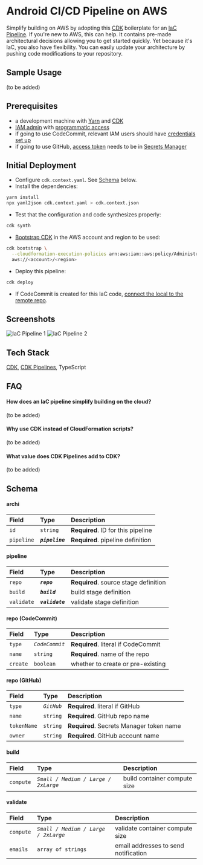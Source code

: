 # Android CI/CD Pipeline on AWS

Simplify building on AWS by adopting this [CDK](https://docs.aws.amazon.com/cdk/latest/guide/home.html) boilerplate for an [IaC Pipeline](https://searchitoperations.techtarget.com/tip/Building-an-infrastructure-as-code-pipeline-in-the-cloud). If you're new to AWS, this can help. It contains pre-made architectural decisions allowing you to get started quickly. Yet because it's IaC, you also have flexibility. You can easily update your architecture by pushing code modifications to your repository. 

## Sample Usage

(to be added)

## Prerequisites

* a development machine with [Yarn](https://yarnpkg.com/getting-started/install) and [CDK](https://docs.aws.amazon.com/cdk/latest/guide/getting_started.html)
* [IAM admin](https://docs.aws.amazon.com/IAM/latest/UserGuide/getting-started_create-admin-group.html) with [programmatic access](https://docs.aws.amazon.com/IAM/latest/UserGuide/id_users_create.html)
* if going to use CodeCommit, relevant IAM users should have [credentials set up](https://docs.aws.amazon.com/IAM/latest/UserGuide/id_credentials_ssh-keys.html)
* if going to use GitHub, [access token](https://docs.github.com/en/github/authenticating-to-github/keeping-your-account-and-data-secure/creating-a-personal-access-token) needs to be in [Secrets Manager](https://docs.aws.amazon.com/secretsmanager/latest/userguide/tutorials_basic.html)

## Initial Deployment

* Configure `cdk.context.yaml`. See [Schema](#schema) below.
* Install the dependencies:
```bash
yarn install
npx yaml2json cdk.context.yaml > cdk.context.json
```
* Test that the configuration and code synthesizes properly:
```bash
cdk synth
```
* [Bootstrap CDK](https://docs.aws.amazon.com/cdk/latest/guide/bootstrapping.html) in the AWS account and region to be used:
```bash
cdk bootstrap \
  --cloudformation-execution-policies arn:aws:iam::aws:policy/AdministratorAccess \
  aws://<account>/<region>
```
* Deploy this pipeline:
```bash
cdk deploy
```
* If CodeCommit is created for this IaC code, [connect the local to the remote repo](https://docs.aws.amazon.com/codecommit/latest/userguide/how-to-connect.html#how-to-connect-local).

## Screenshots

![IaC Pipeline 1](https://res.cloudinary.com/engr-lynx/image/upload/v1623983025/iac/iac-pipeline-1.png "IaC Pipeline 1")
![IaC Pipeline 2](https://res.cloudinary.com/engr-lynx/image/upload/v1623983025/iac/iac-pipeline-2.png "IaC Pipeline 2")

## Tech Stack

[CDK](https://docs.aws.amazon.com/cdk/latest/guide/home.html), [CDK Pipelines](https://aws.amazon.com/blogs/developer/cdk-pipelines-continuous-delivery-for-aws-cdk-applications/), TypeScript

## FAQ

#### How does an IaC pipeline simplify building on the cloud?

(to be added)

#### Why use CDK instead of CloudFormation scripts?

(to be added)

#### What value does CDK Pipelines add to CDK?

(to be added)

## Schema

#### archi

| Field | Type | Description |
| :- | :- | :- |
| `id` | `string` | **Required**. ID for this pipeline |
| `pipeline` | **_`pipeline`_** | **Required**. pipeline definition |

#### pipeline

| Field | Type | Description |
| :- | :- | :- |
| `repo` | **_`repo`_** | **Required**. source stage definition |
| `build` | **_`build`_** | build stage definition |
| `validate` | **_`validate`_** | validate stage definition |

#### repo (CodeCommit)

| Field | Type | Description |
| :- | :- | :- |
| `type` | _`CodeCommit`_ | **Required**. literal if CodeCommit |
| `name` | `string` | **Required**. name of the repo |
| `create` | `boolean` | whether to create or pre-existing |

#### repo (GitHub)

| Field | Type | Description |
| :- | :- | :- |
| `type` | _`GitHub`_ | **Required**. literal if GitHub |
| `name` | `string` | **Required**. GitHub repo name |
| `tokenName` | `string` | **Required**. Secrets Manager token name |
| `owner` | `string` | **Required**. GitHub account name |

#### build

| Field | Type | Description |
| :- | :- | :- |
| `compute` | _`Small / Medium / Large / 2xLarge`_ | build container compute size |

#### validate

| Field | Type | Description |
| :- | :- | :- |
| `compute` | _`Small / Medium / Large / 2xLarge`_ | validate container compute size |
| `emails` | `array of strings` | email addresses to send notification |
